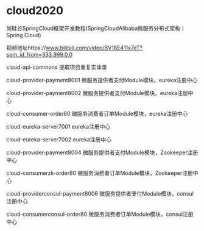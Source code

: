 # cloud2020

尚硅谷SpringCloud框架开发教程(SpringCloudAlibaba微服务分布式架构丨Spring Cloud)

视频地址https://www.bilibili.com/video/BV18E411x7eT?spm_id_from=333.999.0.0

cloud-api-commons   提取项目重复实体类

cloud-provider-payment8001  微服务提供者支付Module模块，eureka注册中心

cloud-provider-payment8002  微服务提供者支付Module模块，eureka注册中心

cloud-consumer-order80  微服务消费者订单Module模块，eureka注册中心

cloud-eureka-server7001  eureka注册中心

cloud-eureka-server7002  eureka注册中心

cloud-provider-payment8004 微服务提供者支付Module模块，Zookeeper注册中心

cloud-consumerzk-order80    微服务消费者订单Module模块，Zookeeper注册中心

cloud-providerconsul-payment8006    微服务提供者支付Module模块，consul注册中心

cloud-consumerconsul-order80    微服务消费者订单Module模块，consul注册中心

